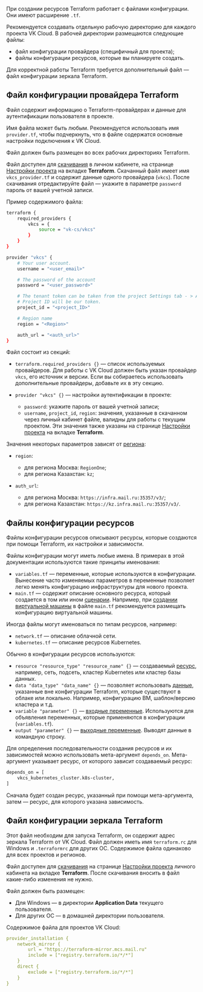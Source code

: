 При создании ресурсов Terraform работает с файлами конфигурации. Они имеют расширение `.tf`.

Рекомендуется создавать отдельную рабочую директорию для каждого проекта VK Cloud. В рабочей директории размещаются следующие файлы:

- файл конфигурации провайдера (специфичный для проекта);
- файлы конфигурации ресурсов, которые вы планируете создать.

Для корректной работы Terraform требуется дополнительный файл — файл конфигурации зеркала Terraform.

## Файл конфигурации провайдера Terraform

Файл содержит информацию о Terraform-провайдерах и данные для аутентификации пользователя в проекте.

Имя файла может быть любым. Рекомендуется использовать имя `provider.tf`, чтобы подчеркнуть, что в файле содержатся основные настройки подключения к VK Cloud.

Файл должен быть размещен во всех рабочих директориях Terraform.

Файл доступен для [скачивания](../../quick-start#podgotovitelnye_shagi) в личном кабинете, на странице [Настройки проекта](https://msk.cloud.vk.com/app/project/terraform) на вкладке **Terraform**. Скачанный файл имеет имя `vkcs_provider.tf` и содержит данные одного провайдера (`vkcs`). После скачивания отредактируйте файл — укажите в параметре `password` пароль от вашей учетной записи.

Пример содержимого файла:

```bash
terraform {
    required_providers {
        vkcs = {
            source = "vk-cs/vkcs"
        }
    }
}

provider "vkcs" {
    # Your user account.
    username = "<user_email>"

    # The password of the account
    password = "<user_password>"

    # The tenant token can be taken from the project Settings tab - > API keys.
    # Project ID will be our token.
    project_id = "<project_ID>"

    # Region name
    region = "<Region>"

    auth_url = "<auth_url>"
}
```

Файл состоит из секций:

- `terraform.required_providers {}` — список используемых провайдеров. Для работы с VK Cloud должен быть указан провайдер `vkcs`, его источник и версии. Если вы собираетесь использовать дополнительные провайдеры, добавьте их в эту секцию.
- `provider "vkcs" {}` — настройки аутентификации в проекте:

  - `password`: укажите пароль от вашей учетной записи;
  - `username`, `project_id`, `region`: значения, указанные в скачанном через личный кабинет файле, валидны для работы с текущим проектом. Эти значения также указаны на странице [Настройки проекта](https://msk.cloud.vk.com/app/project/terraform) на вкладке **Terraform**.

Значения некоторых параметров зависят от [региона](/ru/base/account/concepts/regions):

- `region`:

  - для региона Москва: `RegionOne`;
  - для региона Казахстан: `kz`;

- `auth_url`:

  - для региона Москва: `https://infra.mail.ru:35357/v3/`;
  - для региона Казахстан: `https://kz.infra.mail.ru:35357/v3/`.

## Файлы конфигурации ресурсов

Файлы конфигурации ресурсов описывают ресурсы, которые создаются при помощи Terraform, их настройки и зависимости.

Файлы конфигурации могут иметь любые имена. В примерах в этой документации используются такие принципы именования:

- `variables.tf` — переменные, которые используются в конфигурации. Вынесение часто изменяемых параметров в переменные позволяет легко менять конфигурацию инфраструктуры для нового проекта.
- `main.tf` — содержит описание основного ресурса, который создается в том или ином [сценарии](../../use-cases). Например, при [создании виртуальной машины](../../use-cases/iaas/create) в файле `main.tf` рекомендуется размещать конфигурацию виртуальной машины.

Иногда файлы могут именоваться по типам ресурсов, например:

- `network.tf` — описание облачной сети.
- `kubernetes.tf` — описание ресурсов Kubernetes.

Обычно в конфигурации ресурсов используются:

- `resource "resource_type" "resource_name" {}` — создаваемый [ресурс](https://www.terraform.io/language/resources/syntax), например, сеть, подсеть, кластер Kubernetes или кластер базы данных.
- `data "data_type" "data_name" {}` — позволяет использовать [данные](https://www.terraform.io/language/data-sources), указанные вне конфигурации Terraform, которые существуют в облаке или локально. Например, конфигурацию ВМ, шаблон/версию кластера и т.д.
- `variable "parameter" {}` — [входные переменные](https://www.terraform.io/language/values/variables). Используются для объявления переменных, которые применяются в конфигурации (`variables.tf`).
- `output "parameter" {}` — [выходные переменные](https://www.terraform.io/language/values/outputs). Выводят данные в командную строку.

Для определения последовательности создания ресурсов и их зависимостей можно использовать мета-аргумент `depends_on`. Мета-аргумент указывает ресурс, от которого зависит создаваемый ресурс:

```bash
depends_on = [
    vkcs_kubernetes_cluster.k8s-cluster,
]
```
Сначала будет создан ресурс, указанный при помощи мета-аргумента, затем — ресурс, для которого указана зависимость.

## Файл конфигурации зеркала Terraform

Этот файл необходим для запуска Terraform, он содержит адрес зеркала Terraform от VK Cloud. Файл должен иметь имя `terraform.rc` для Windows и `.terraformrc` для других ОС. Содержимое файла одинаково для всех проектов и регионов.

Файл доступен для [скачивания](../../quick-start#podgotovitelnye_shagi) на странице [Настройки проекта](https://msk.cloud.vk.com/app/project/terraform) личного кабинета на вкладке **Terraform**. После скачивания вносить в файл какие-либо изменения не нужно.

Файл должен быть размещен:

- Для Windows — в директории **Application Data** текущего пользователя.
- Для других ОС — в домашней директории пользователя.

Содержимое файла для проектов VK Cloud:

```yaml
provider_installation {
    network_mirror {
        url = "https://terraform-mirror.mcs.mail.ru"
        include = ["registry.terraform.io/*/*"]
    }
    direct {
        exclude = ["registry.terraform.io/*/*"]
    }
}
```

